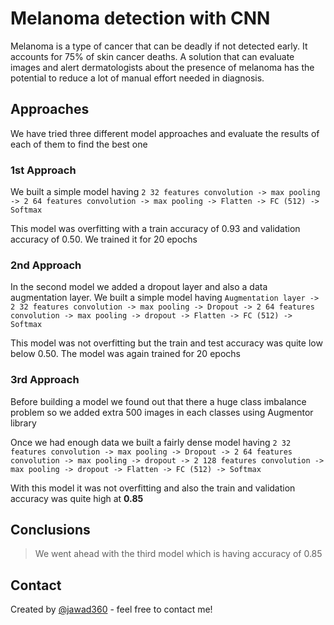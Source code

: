 # Melanoma detection with CNN
Melanoma is a type of cancer that can be deadly if not detected early. It accounts for 75% of skin cancer deaths. A solution that can evaluate images and alert dermatologists about the presence of melanoma has the potential to reduce a lot of manual effort needed in diagnosis.

## Approaches
We have tried three different model approaches and evaluate the results of each of them to find the best one

### 1st Approach
We built a simple model having `2 32 features convolution -> max pooling -> 2 64 features convolution -> max pooling -> Flatten -> FC (512) -> Softmax`

This model was overfitting with a train accuracy of 0.93 and validation accuracy of 0.50. We trained it for 20 epochs

### 2nd Approach
In the second model we added a dropout layer and also a data augmentation layer. We built a simple model having `Augmentation layer -> 2 32 features convolution -> max pooling -> Dropout -> 2 64 features convolution -> max pooling -> dropout -> Flatten -> FC (512) -> Softmax`

This model was not overfitting but the train and test accuracy was quite low below 0.50. The model was again trained for 20 epochs

### 3rd Approach
Before building a model we found out that there a huge class imbalance problem so we added extra 500 images in each classes using Augmentor library

Once we had enough data we built a fairly dense model having `2 32 features convolution -> max pooling -> Dropout -> 2 64 features convolution -> max pooling -> dropout -> 2 128 features convolution -> max pooling -> dropout -> Flatten -> FC (512) -> Softmax`

With this model it was not overfitting and also the train and validation accuracy was quite high at **0.85**


## Conclusions
> We went ahead with the third model which is having accuracy of 0.85

## Contact
Created by [@jawad360](https://github.com/jawad360) - feel free to contact me!

